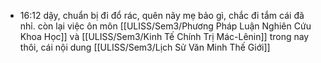 - 16:12 dậy, chuẩn bị đi đổ rác, quên nãy mẹ bảo gì, chắc đi tắm cái đã nhỉ. còn lại việc ôn môn [[ULISS/Sem3/Phương Pháp Luận Nghiên Cứu Khoa Học]] và [[ULISS/Sem3/Kinh Tế Chính Trị Mác-Lênin]] trong nay thôi, cái nội dung [[ULISS/Sem3/Lịch Sử Văn Minh Thế Giới]]